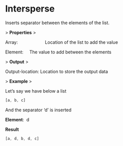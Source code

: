 # Intersperse

Inserts separator between the elements of the list.

&gt; **Properties**
&gt; 

Array:                      Location of the list to add the value

Element:     The value to add between the elements

&gt; **Output**
&gt; 

Output-location: Location to store the output data

&gt; **Example**
&gt; 

Let’s say we have below a list

```jsx
[a, b, c]
```

And the separator ‘d’ is inserted

**Element**:  d

**Result**

```jsx
[a, d, b, d, c]
```